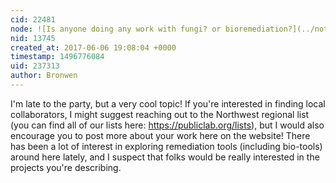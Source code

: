 ```yaml
---
cid: 22481
node: ![Is anyone doing any work with fungi? or bioremediation?](../notes/Mushroomman/12-05-2016/is-anyone-doing-any-work-with-fungi-or-bioremediation)
nid: 13745
created_at: 2017-06-06 19:08:04 +0000
timestamp: 1496776084
uid: 237313
author: Bronwen
---
```


I'm late to the party, but a very cool topic! If you're interested in finding local collaborators, I might suggest reaching out to the Northwest regional list (you can find all of our lists here: https://publiclab.org/lists), but I would also encourage you to post more about your work here on the website! There has been a lot of interest in exploring remediation tools (including bio-tools) around here lately, and I suspect that folks would be really interested in the projects you're describing. 